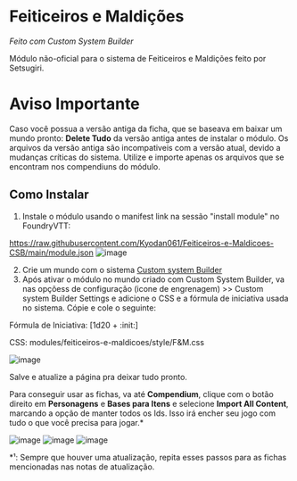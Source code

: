 # Feiticeiros e Maldições
*Feito com Custom System Builder*

Módulo não-oficial para o sistema de Feiticeiros e Maldições feito por Setsugiri.

# Aviso Importante
Caso você possua a versão antiga da ficha, que se baseava em baixar um mundo pronto: **Delete Tudo** da versão antiga antes de instalar o módulo. Os arquivos da versão antiga são incompativeis com a versão atual, devido a mudanças críticas do sistema. Utilize e importe apenas os arquivos que se encontram nos compendiuns do módulo.

## Como Instalar

1. Instale o módulo usando o manifest link na sessão "install module" no FoundryVTT:

https://raw.githubusercontent.com/Kyodan061/Feiticeiros-e-Maldicoes-CSB/main/module.json
![image](https://github.com/user-attachments/assets/0bd53450-e1eb-456c-85a0-3991553fd9c0)

2. Crie um mundo com o sistema [Custom system Builder](https://foundryvtt.com/packages/custom-system-builder)
3. Após ativar o módulo no mundo criado com Custom System Builder, va nas opçõess de configuração (icone de engrenagem) >> Custom system Builder Settings e adicione o CSS e a fórmula de iniciativa usada no sistema. Cópie e cole o seguinte:

Fórmula de Iniciativa: [1d20 + :init:]

CSS: modules/feiticeiros-e-maldicoes/style/F&M.css

![image](https://github.com/user-attachments/assets/9aaacfcd-be52-44d3-b01e-4115abd80204)

Salve e atualize a página pra deixar tudo pronto.

Para conseguir usar as fichas, va até **Compendium**, clique com o botão direito em **Personagens** e **Bases para Itens** e selecione **Import All Content**, marcando a opção de manter todos os Ids. Isso irá encher seu jogo com tudo o que você precisa para jogar.*

![image](https://github.com/user-attachments/assets/3fd9e251-35f2-42b3-b8a3-3f86473340c5)
![image](https://github.com/user-attachments/assets/78da2e65-94c4-4623-af72-2c5d5a617775)
![image](https://github.com/user-attachments/assets/3c2b5f33-986b-4adc-83ad-e01380ccfdc0)


*¹: Sempre que houver uma atualização, repita esses passos para as fichas mencionadas nas notas de atualização. 
